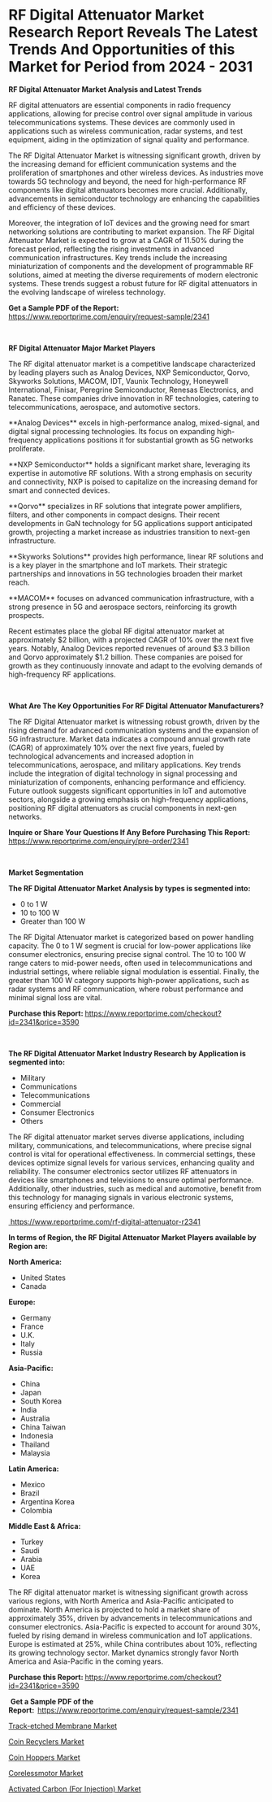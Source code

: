 <p><h1>RF Digital Attenuator Market Research Report Reveals The Latest Trends And Opportunities of this Market for Period from 2024 - 2031</h1></p><p><strong>RF Digital Attenuator Market Analysis and Latest Trends</strong></p>
<p><p>RF digital attenuators are essential components in radio frequency applications, allowing for precise control over signal amplitude in various telecommunications systems. These devices are commonly used in applications such as wireless communication, radar systems, and test equipment, aiding in the optimization of signal quality and performance.</p><p>The RF Digital Attenuator Market is witnessing significant growth, driven by the increasing demand for efficient communication systems and the proliferation of smartphones and other wireless devices. As industries move towards 5G technology and beyond, the need for high-performance RF components like digital attenuators becomes more crucial. Additionally, advancements in semiconductor technology are enhancing the capabilities and efficiency of these devices.</p><p>Moreover, the integration of IoT devices and the growing need for smart networking solutions are contributing to market expansion. The RF Digital Attenuator Market is expected to grow at a CAGR of 11.50% during the forecast period, reflecting the rising investments in advanced communication infrastructures. Key trends include the increasing miniaturization of components and the development of programmable RF solutions, aimed at meeting the diverse requirements of modern electronic systems. These trends suggest a robust future for RF digital attenuators in the evolving landscape of wireless technology.</p></p>
<p><strong>Get a Sample PDF of the Report:&nbsp;</strong> <a href="https://www.reportprime.com/enquiry/request-sample/2341">https://www.reportprime.com/enquiry/request-sample/2341</a></p>
<p>&nbsp;</p>
<p><strong>RF Digital Attenuator Major Market Players</strong></p>
<p><p>The RF digital attenuator market is a competitive landscape characterized by leading players such as Analog Devices, NXP Semiconductor, Qorvo, Skyworks Solutions, MACOM, IDT, Vaunix Technology, Honeywell International, Finisar, Peregrine Semiconductor, Renesas Electronics, and Ranatec. These companies drive innovation in RF technologies, catering to telecommunications, aerospace, and automotive sectors.</p><p>**Analog Devices** excels in high-performance analog, mixed-signal, and digital signal processing technologies. Its focus on expanding high-frequency applications positions it for substantial growth as 5G networks proliferate. </p><p>**NXP Semiconductor** holds a significant market share, leveraging its expertise in automotive RF solutions. With a strong emphasis on security and connectivity, NXP is poised to capitalize on the increasing demand for smart and connected devices.</p><p>**Qorvo** specializes in RF solutions that integrate power amplifiers, filters, and other components in compact designs. Their recent developments in GaN technology for 5G applications support anticipated growth, projecting a market increase as industries transition to next-gen infrastructure.</p><p>**Skyworks Solutions** provides high performance, linear RF solutions and is a key player in the smartphone and IoT markets. Their strategic partnerships and innovations in 5G technologies broaden their market reach.</p><p>**MACOM** focuses on advanced communication infrastructure, with a strong presence in 5G and aerospace sectors, reinforcing its growth prospects. </p><p>Recent estimates place the global RF digital attenuator market at approximately $2 billion, with a projected CAGR of 10% over the next five years. Notably, Analog Devices reported revenues of around $3.3 billion and Qorvo approximately $1.2 billion. These companies are poised for growth as they continuously innovate and adapt to the evolving demands of high-frequency RF applications.</p></p>
<p>&nbsp;</p>
<p><strong>What Are The Key Opportunities For RF Digital Attenuator Manufacturers?</strong></p>
<p><p>The RF Digital Attenuator market is witnessing robust growth, driven by the rising demand for advanced communication systems and the expansion of 5G infrastructure. Market data indicates a compound annual growth rate (CAGR) of approximately 10% over the next five years, fueled by technological advancements and increased adoption in telecommunications, aerospace, and military applications. Key trends include the integration of digital technology in signal processing and miniaturization of components, enhancing performance and efficiency. Future outlook suggests significant opportunities in IoT and automotive sectors, alongside a growing emphasis on high-frequency applications, positioning RF digital attenuators as crucial components in next-gen networks.</p></p>
<p><strong>Inquire or Share Your Questions If Any Before Purchasing This Report:</strong> <a href="https://www.reportprime.com/enquiry/pre-order/2341">https://www.reportprime.com/enquiry/pre-order/2341</a></p>
<p>&nbsp;</p>
<p><strong>Market Segmentation</strong></p>
<p><strong>The RF Digital Attenuator Market Analysis by types is segmented into:</strong></p>
<p><ul><li>0 to 1 W</li><li>10 to 100 W</li><li>Greater than 100 W</li></ul></p>
<p><p>The RF Digital Attenuator market is categorized based on power handling capacity. The 0 to 1 W segment is crucial for low-power applications like consumer electronics, ensuring precise signal control. The 10 to 100 W range caters to mid-power needs, often used in telecommunications and industrial settings, where reliable signal modulation is essential. Finally, the greater than 100 W category supports high-power applications, such as radar systems and RF communication, where robust performance and minimal signal loss are vital.</p></p>
<p><strong>Purchase this Report:&nbsp;</strong><a href="https://www.reportprime.com/checkout?id=2341&price=3590">https://www.reportprime.com/checkout?id=2341&price=3590</a></p>
<p>&nbsp;</p>
<p><strong>The RF Digital Attenuator Market Industry Research by Application is segmented into:</strong></p>
<p><ul><li>Military</li><li>Communications</li><li>Telecommunications</li><li>Commercial</li><li>Consumer Electronics</li><li>Others</li></ul></p>
<p><p>The RF digital attenuator market serves diverse applications, including military, communications, and telecommunications, where precise signal control is vital for operational effectiveness. In commercial settings, these devices optimize signal levels for various services, enhancing quality and reliability. The consumer electronics sector utilizes RF attenuators in devices like smartphones and televisions to ensure optimal performance. Additionally, other industries, such as medical and automotive, benefit from this technology for managing signals in various electronic systems, ensuring efficiency and performance.</p></p>
<p><a href="https://www.reportprime.com/rf-digital-attenuator-r2341">&nbsp;https://www.reportprime.com/rf-digital-attenuator-r2341</a></p>
<p><strong>In terms of Region, the RF Digital Attenuator Market Players available by Region are:</strong></p>
<p>
    <p> <strong> North America: </strong>
        <ul>
            <li>United States</li>
            <li>Canada</li>
        </ul>
        </p> 
    <p> <strong> Europe: </strong>
        <ul>
            <li>Germany</li>
            <li>France</li>
            <li>U.K.</li>
            <li>Italy</li>
            <li>Russia</li>
        </ul>
        </p> 
    <p> <strong> Asia-Pacific: </strong>
        <ul>
            <li>China</li>
            <li>Japan</li>
            <li>South Korea</li>
            <li>India</li>
            <li>Australia</li>
            <li>China Taiwan</li>
            <li>Indonesia</li>
            <li>Thailand</li>
            <li>Malaysia</li>
        </ul>
        </p> 
    <p> <strong> Latin America: </strong>
        <ul>
            <li>Mexico</li>
            <li>Brazil</li>
            <li>Argentina Korea</li>
            <li>Colombia</li>
        </ul>
        </p> 
    <p> <strong> Middle East & Africa: </strong>
        <ul>
            <li>Turkey</li>
            <li>Saudi</li>
            <li>Arabia</li>
            <li>UAE</li>
            <li>Korea</li>
        </ul>
    </p>
    </p>
<p><p>The RF digital attenuator market is witnessing significant growth across various regions, with North America and Asia-Pacific anticipated to dominate. North America is projected to hold a market share of approximately 35%, driven by advancements in telecommunications and consumer electronics. Asia-Pacific is expected to account for around 30%, fueled by rising demand in wireless communication and IoT applications. Europe is estimated at 25%, while China contributes about 10%, reflecting its growing technology sector. Market dynamics strongly favor North America and Asia-Pacific in the coming years.</p></p>
<p><strong>Purchase this Report: </strong><a href="https://www.reportprime.com/checkout?id=2341&price=3590">https://www.reportprime.com/checkout?id=2341&price=3590</a></p>
<p>&nbsp;<strong>Get a Sample PDF of the Report:&nbsp;&nbsp;</strong><a href="https://www.reportprime.com/enquiry/request-sample/2341">https://www.reportprime.com/enquiry/request-sample/2341</a></p>
<p><strong></strong></p>
<p><p><a href="https://medium.com/@sean.peake0978/global-track-etched-membrane-market-sector-2024-2031-market-metrics-and-market-strategic-insights-926d1e5b88b4">Track-etched Membrane Market</a></p><p><a href="https://www.linkedin.com/pulse/coin-recyclers-market-share-new-trends-analysis-its-type-application-pq1lc?trackingId=LWQWmQuFR9K3fJxu9B12Pw%3D%3D">Coin Recyclers Market</a></p><p><a href="https://www.linkedin.com/pulse/unlocking-growth-potential-market-strategic-analysis-coin-hoppers-xok2c?trackingId=Erd4fK0BQ0apsGkwakU02A%3D%3D">Coin Hoppers Market</a></p><p><a href="https://github.com/GroverBarry/Market-Research-Report-List-7/blob/main/corelessmotor-market.md">Corelessmotor Market</a></p><p><a href="https://issuu.com/reportprime-2/docs/activated-carbon-for-injection-mark_0a28520a82e8a8">Activated Carbon (For Injection) Market</a></p></p>